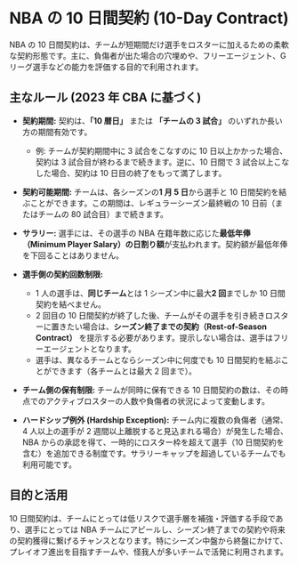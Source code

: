 # NBA の 10 日間契約 (10-Day Contract)

NBA の 10 日間契約は、チームが短期間だけ選手をロスターに加えるための柔軟な契約形態です。主に、負傷者が出た場合の穴埋めや、フリーエージェント、G リーグ選手などの能力を評価する目的で利用されます。

## 主なルール (2023 年 CBA に基づく)

- **契約期間:** 契約は、**「10 暦日」** または **「チームの 3 試合」** のいずれか長い方の期間有効です。

  - 例: チームが契約期間中に 3 試合をこなすのに 10 日以上かかった場合、契約は 3 試合目が終わるまで続きます。逆に、10 日間で 3 試合以上こなした場合、契約は 10 日目の終了をもって満了します。

- **契約可能期間:** チームは、各シーズンの**1 月 5 日**から選手と 10 日間契約を結ぶことができます。この期間は、レギュラーシーズン最終戦の 10 日前（またはチームの 80 試合目）まで続きます。

- **サラリー:** 選手には、その選手の NBA 在籍年数に応じた**最低年俸（Minimum Player Salary）の日割り額**が支払われます。契約額が最低年俸を下回ることはありません。

- **選手側の契約回数制限:**

  - 1 人の選手は、**同じチーム**とは 1 シーズン中に最大**2 回**までしか 10 日間契約を結べません。
  - 2 回目の 10 日間契約が終了した後、チームがその選手を引き続きロスターに置きたい場合は、**シーズン終了までの契約（Rest-of-Season Contract）** を提示する必要があります。提示しない場合は、選手はフリーエージェントとなります。
  - 選手は、異なるチームとならシーズン中に何度でも 10 日間契約を結ぶことができます（各チームとは最大 2 回まで）。

- **チーム側の保有制限:** チームが同時に保有できる 10 日間契約の数は、その時点でのアクティブロスターの人数や負傷者の状況によって変動します。

- **ハードシップ例外 (Hardship Exception):** チーム内に複数の負傷者（通常、4 人以上の選手が 2 週間以上離脱すると見込まれる場合）が発生した場合、NBA からの承認を得て、一時的にロスター枠を超えて選手（10 日間契約を含む）を追加できる制度です。サラリーキャップを超過しているチームでも利用可能です。

## 目的と活用

10 日間契約は、チームにとっては低リスクで選手層を補強・評価する手段であり、選手にとっては NBA チームにアピールし、シーズン終了までの契約や将来の契約獲得に繋げるチャンスとなります。特にシーズン中盤から終盤にかけて、プレイオフ進出を目指すチームや、怪我人が多いチームで活発に利用されます。
